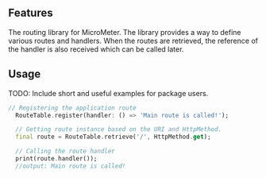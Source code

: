<!-- 
This README describes the package. If you publish this package to pub.dev,
this README's contents appear on the landing page for your package.

For information about how to write a good package README, see the guide for
[writing package pages](https://dart.dev/guides/libraries/writing-package-pages). 

For general information about developing packages, see the Dart guide for
[creating packages](https://dart.dev/guides/libraries/create-library-packages)
and the Flutter guide for
[developing packages and plugins](https://flutter.dev/developing-packages). 
-->

## Features

The routing library for MicroMeter. The library provides a way to define various routes and handlers.
When the routes are retrieved, the reference of the handler is also received which can be called later.


## Usage

TODO: Include short and useful examples for package users. 

```dart
// Registering the application route
  RouteTable.register(handler: () => 'Main route is called!');

  // Getting route instance based on the URI and HttpMethod.
  final route = RouteTable.retrieve('/', HttpMethod.get);

  // Calling the route handler
  print(route.handler());
  //output: Main route is called!
```
